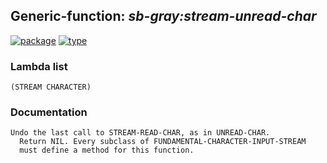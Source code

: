 ## Generic-function: ***sb-gray:stream-unread-char***
[![package](https://img.shields.io/badge/Package-SB--GRAY-5f9ea0.svg?style=social&colorA=999999)](../) [![type](https://img.shields.io/badge/Type-Generic--Function-5f9ea0.svg?style=social&colorA=999999)](../#generic-function) 
### Lambda list
```
(STREAM CHARACTER)
```
### Documentation
```
Undo the last call to STREAM-READ-CHAR, as in UNREAD-CHAR.
  Return NIL. Every subclass of FUNDAMENTAL-CHARACTER-INPUT-STREAM
  must define a method for this function.
```
